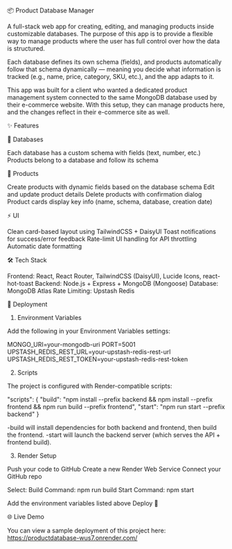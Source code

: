 📦 Product Database Manager

A full-stack web app for creating, editing, and managing products inside customizable databases.
The purpose of this app is to provide a flexible way to manage products where the user has full control over how the data is structured.

Each database defines its own schema (fields), and products automatically follow that schema dynamically — meaning you decide what information is tracked (e.g., name, price, category, SKU, etc.), and the app adapts to it.

This app was built for a client who wanted a dedicated product management system connected to the same MongoDB database used by their e-commerce website. With this setup, they can manage products here, and the changes reflect in their e-commerce site as well.



✨ Features

🔑 Databases

Each database has a custom schema with fields (text, number, etc.)
Products belong to a database and follow its schema

📝 Products

Create products with dynamic fields based on the database schema
Edit and update product details
Delete products with confirmation dialog
Product cards display key info (name, schema, database, creation date)

⚡ UI

Clean card-based layout using TailwindCSS + DaisyUI
Toast notifications for success/error feedback
Rate-limit UI handling for API throttling
Automatic date formatting

🛠️ Tech Stack

Frontend: React, React Router, TailwindCSS (DaisyUI), Lucide Icons, react-hot-toast
Backend: Node.js + Express + MongoDB (Mongoose)
Database: MongoDB Atlas
Rate Limiting: Upstash Redis

🚀 Deployment

1. Environment Variables

Add the following in your Environment Variables settings:

MONGO_URI=your-mongodb-uri
PORT=5001
UPSTASH_REDIS_REST_URL=your-upstash-redis-rest-url
UPSTASH_REDIS_REST_TOKEN=your-upstash-redis-rest-token

2. Scripts

The project is configured with Render-compatible scripts:

"scripts": {
  "build": "npm install --prefix backend && npm install --prefix frontend && npm run build --prefix frontend",
  "start": "npm run start --prefix backend"
}

-build will install dependencies for both backend and frontend, then build the frontend.
-start will launch the backend server (which serves the API + frontend build).

3. Render Setup

Push your code to GitHub
Create a new Render Web Service
Connect your GitHub repo

Select:
Build Command: npm run build
Start Command: npm start

Add the environment variables listed above
Deploy 🚀

🌐 Live Demo

You can view a sample deployment of this project here:
https://productdatabase-wus7.onrender.com/

